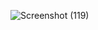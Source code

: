 ![Screenshot (119)](https://github.com/user-attachments/assets/f4efc00f-5632-46ea-af17-27e1da53b6e9)

